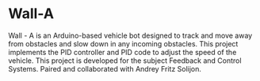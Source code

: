 # Wall-A
Wall - A is an Arduino-based vehicle bot designed to track and move away from obstacles and slow down in any incoming obstacles. This project implements the PID controller and PID code to adjust the speed of the vehicle. This project is developed for the subject Feedback and Control Systems. Paired and collaborated with Andrey Fritz Solijon. 
